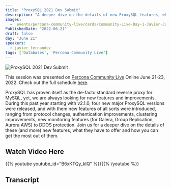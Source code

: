 ```yaml
---
title: "ProxySQL 2021 Dev Submit"
description: "A deeper dive on the details of new ProxySQL features, what they have to offer and how you can get the most out of them."
images:
  -  events/percona-community-live/cards/Community-Live-Day-1-Javier-Jaramago.jpg
PublishedDate: "2022-06-21"
draft: false
day: "June 21"
speakers:
  - javier_fernandez
tags: ['Databases', 'Percona Community Live']
---
```


![ProxySQL 2021 Dev Submit](events/percona-community-live/cards/community-Live-Day-1-Javier-Jaramago.jpg)


This session was presented on [Percona Community Live](/events/percona-community-live-2022/) Online June 21-23, 2022. Check out the full schedule [here](/events/percona-community-live-2022/).

ProxySQL has proven itself as the de-facto standard reverse proxy for MySQL, yet, we are always looking for new features and improvements. During this past year starting with v2.1.0, four new major ProxySQL versions were released, and with them new features of all sorts were introduced, ranging from protocol changes, authentication improvements, clustering improvements, new monitoring features (for Galera, Group Replication, Aurora AWS) to DDOS protection. Join us for a deeper dive on the details of these (and more) new features, what they have to offer and how you can get the most out of them.


## Watch Video Here

{{% youtube youtube_id="B6xKTQy_kIQ" %}}{{% /youtube %}}

## Transcript

